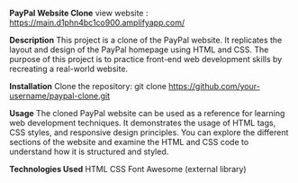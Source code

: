 **PayPal Website Clone**
view website : https://main.d1phn4bc1co900.amplifyapp.com/

**Description**
This project is a clone of the PayPal website. It replicates the layout and design of the PayPal homepage using HTML and CSS. The purpose of this project is to practice front-end web development skills by recreating a real-world website.

**Installation**
Clone the repository: git clone https://github.com/your-username/paypal-clone.git

**Usage**
The cloned PayPal website can be used as a reference for learning web development techniques. It demonstrates the usage of HTML tags, CSS styles, and responsive design principles. You can explore the different sections of the website and examine the HTML and CSS code to understand how it is structured and styled.

**Technologies Used**
HTML
CSS
Font Awesome (external library)
